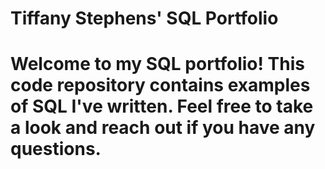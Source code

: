 # Tiffany Stephens' SQL Portfolio
# Welcome to my SQL portfolio! This code repository contains examples of SQL I've written. Feel free to take a look and reach out if you have any questions.
